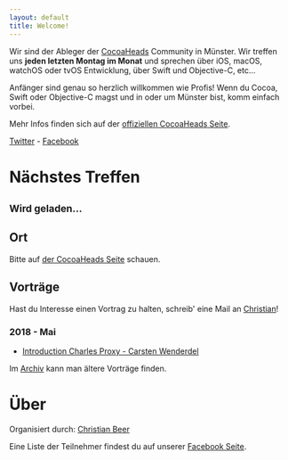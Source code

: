 ```yaml
---
layout: default
title: Welcome!
---
```


Wir sind der Ableger der [CocoaHeads](http://www.cocoaheads.org) Community in Münster. Wir treffen uns **jeden letzten Montag im Monat** und sprechen über iOS, macOS, watchOS oder tvOS Entwicklung, über Swift und Objective-C, etc...

Anfänger sind genau so herzlich willkommen wie Profis! Wenn du Cocoa, Swift oder Objective-C magst und in oder um Münster bist, komm einfach vorbei.

Mehr Infos finden sich auf der <a href="http://cocoaheads.org:8106/de/Muenster/index.html">offiziellen CocoaHeads Seite</a>.

<!--  id="social-buttons" -->
<div class="container-fluid">
	<a class="twitter" href="https://twitter.com/cocoaheads_ms"><span class="title">Twitter</span></a>
	 - 
	<a class="vimeo" href="https://www.facebook.com/groups/cocoaheads.ms/"><span clasS="title">Facebook</span></a> 
	<div class="clear"></div>
</div>

# Nächstes Treffen

<h2 class="meeting upcoming" id="nextMeeting"><small>Wird geladen…</small></h2>
<!-- Bitte auf <a href="http://cocoaheads.org:8106/de/Muenster/index.html">der CocoaHeads Seite</a> schauen. -->

<script language="JavaScript">
var evnt;
function _ical_callback(event) {
  evnt = event;

  var nextMeeting = document.getElementById("nextMeeting");
  nextMeeting.textContent = "" + event.startDate.toJSDate().toLocaleDateString("de-DE") 
	+ " - " + event.summary
	+ "<br><small>" + event.location + "</small>";
}
loadICal(_ical_callback);
</script>

## Ort

Bitte auf <a href="http://cocoaheads.org:8106/de/Muenster/index.html">der CocoaHeads Seite</a> schauen.

<!--<address><a href="https://www.warpzone.ms/wiki/newbiebereich:besuch">WarpZone.ms</a><br/>
Am Hawerkamp<br/>
Münster<br/>
</address>
(<a href="https://www.google.de/maps/place/warpzone+e.V./@51.944511,7.63893">map</a>)
-->
<!-- <address><a href="https://www.facebook.com/stullenschmiede/info?tab=page_info">Café Dreiklang</a><br/>
Wolbecker Straße 38<br/>
48155 Münster<br/>
</address>
(<a href="https://www.google.com/maps/place/Wolbecker+Str.+38,+48155+Münster,+Germany/@51.9574967,7.6398686,17z/data=!3m1!4b1!4m2!3m1!1s0x47b9bad8f0000673:0xf2987a2491b207cd">map</a>)
-->

<!--<address><a href="https://www.google.com/maps/place/Früh+Bis+Spät/@51.961794,7.633094,17z/data=!3m1!4b1!4m2!3m1!1s0x47b9bae7be7a8a05:0xef38ea6ffd59a6f2">Früh bis Spät</a><br/>
Alter Steinweg 31<br/>
48143 Münster<br/>
</address>
(<a href="https://www.google.com/maps/place/Früh+Bis+Spät/@51.961794,7.633094,17z/data=!3m1!4b1!4m2!3m1!1s0x47b9bae7be7a8a05:0xef38ea6ffd59a6f2">map</a>)-->

## Vorträge

<div id="talk-survey" class="drop-shadow lifted">
    Hast du Interesse einen Vortrag zu halten, schreib' eine Mail an <a href="mailto:cocoaheads-ms@chbeer.de">Christian</a>!
</div>


### 2018 - Mai

* [Introduction Charles Proxy - Carsten Wenderdel](talks/201805_Carsten_Wenderdel_Charles-Proxy.pdf)

Im [Archiv](talks-archive.html) kann man ältere Vorträge finden.

<!--
# Vergangene Treffen

* Apple Event (live) "Spring Forward." - [RSVP](https://www.facebook.com/events/1571788669765074/)


 -->

# Über

Organisiert durch: [Christian Beer](http://chbeer.de)

Eine Liste der Teilnehmer findest du auf unserer [Facebook Seite](https://www.facebook.com/groups/cocoaheads.ms/).
